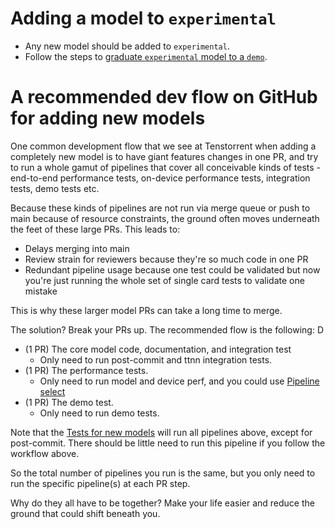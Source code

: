 # Adding a model to `experimental`

- Any new model should be added to `experimental`.
- Follow the steps to [graduate `experimental` model to a `demo`](MODEL_GRADUATION.md).

# A recommended dev flow on GitHub for adding new models

One common development flow that we see at Tenstorrent when adding a completely
new model is to have giant features changes in one PR, and try to run a whole
gamut of pipelines that cover all conceivable kinds of tests - end-to-end
performance tests, on-device performance tests, integration tests, demo tests
etc.

Because these kinds of pipelines are not run via merge queue or push to main
because of resource constraints, the ground often moves underneath the feet
of these large PRs. This leads to:

- Delays merging into main
- Review strain for reviewers because they're so much code in one PR
- Redundant pipeline usage because one test could be validated but now you're
  just running the whole set of single card tests to validate one mistake

This is why these larger model PRs can take a long time to merge.

The solution? Break your PRs up. The recommended flow is the following: D

- (1 PR) The core model code, documentation, and integration test
  - Only need to run post-commit and ttnn integration tests.
- (1 PR) The performance tests.
  - Only need to run model and device perf, and you could use [Pipeline
    select](https://github.com/tenstorrent/tt-metal/actions/workflows/pipeline-select.yaml)
- (1 PR) The demo test.
  - Only need to run demo tests.

Note that the [Tests for new
models](https://github.com/tenstorrent/tt-metal/actions/workflows/full-new-models-suite.yaml)
will run all pipelines above, except for post-commit. There should be little
need to run this pipeline if you follow the workflow above.

So the total number of pipelines you run is the same, but you only need to run
the specific pipeline(s) at each PR step.

Why do they all have to be together? Make your life easier and reduce the
ground that could shift beneath you.
